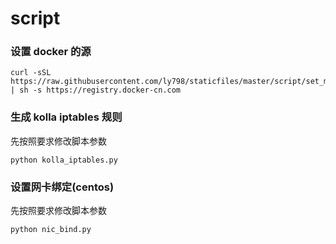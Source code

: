 script
======

### 设置 docker 的源

```
curl -sSL https://raw.githubusercontent.com/ly798/staticfiles/master/script/set_mirror.sh | sh -s https://registry.docker-cn.com
```

### 生成 kolla iptables 规则

先按照要求修改脚本参数

```
python kolla_iptables.py
```

### 设置网卡绑定(centos)

先按照要求修改脚本参数

```
python nic_bind.py
```